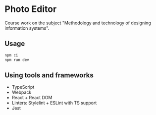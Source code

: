 # Photo Editor
Course work on the subject "Methodology and technology of designing information systems".

## Usage
```bash
npm ci
npm run dev
```

## Using tools and frameworks
* TypeScript
* Webpack
* React + React DOM
* Linters: Stylelint + ESLint with TS support
* Jest
